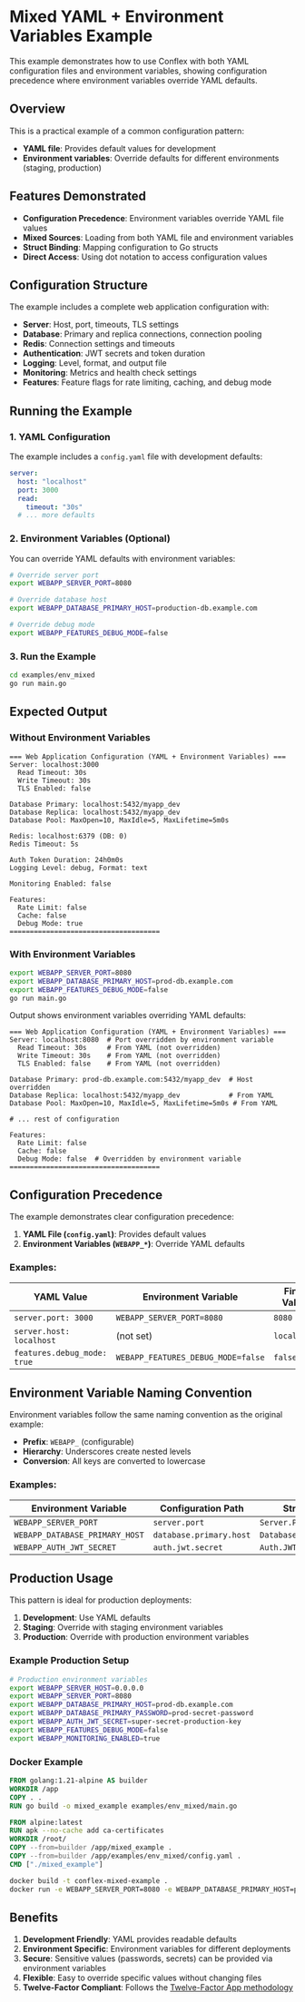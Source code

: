# Mixed YAML + Environment Variables Example

This example demonstrates how to use Conflex with both YAML configuration files and environment variables, showing configuration precedence where environment variables override YAML defaults.

## Overview

This is a practical example of a common configuration pattern:
- **YAML file**: Provides default values for development
- **Environment variables**: Override defaults for different environments (staging, production)

## Features Demonstrated

- **Configuration Precedence**: Environment variables override YAML file values
- **Mixed Sources**: Loading from both YAML file and environment variables
- **Struct Binding**: Mapping configuration to Go structs
- **Direct Access**: Using dot notation to access configuration values

## Configuration Structure

The example includes a complete web application configuration with:

- **Server**: Host, port, timeouts, TLS settings
- **Database**: Primary and replica connections, connection pooling
- **Redis**: Connection settings and timeouts
- **Authentication**: JWT secrets and token duration
- **Logging**: Level, format, and output file
- **Monitoring**: Metrics and health check settings
- **Features**: Feature flags for rate limiting, caching, and debug mode

## Running the Example

### 1. YAML Configuration

The example includes a `config.yaml` file with development defaults:

```yaml
server:
  host: "localhost"
  port: 3000
  read:
    timeout: "30s"
  # ... more defaults
```

### 2. Environment Variables (Optional)

You can override YAML defaults with environment variables:

```bash
# Override server port
export WEBAPP_SERVER_PORT=8080

# Override database host
export WEBAPP_DATABASE_PRIMARY_HOST=production-db.example.com

# Override debug mode
export WEBAPP_FEATURES_DEBUG_MODE=false
```

### 3. Run the Example

```bash
cd examples/env_mixed
go run main.go
```

## Expected Output

### Without Environment Variables

```
=== Web Application Configuration (YAML + Environment Variables) ===
Server: localhost:3000
  Read Timeout: 30s
  Write Timeout: 30s
  TLS Enabled: false

Database Primary: localhost:5432/myapp_dev
Database Replica: localhost:5432/myapp_dev
Database Pool: MaxOpen=10, MaxIdle=5, MaxLifetime=5m0s

Redis: localhost:6379 (DB: 0)
Redis Timeout: 5s

Auth Token Duration: 24h0m0s
Logging Level: debug, Format: text

Monitoring Enabled: false

Features:
  Rate Limit: false
  Cache: false
  Debug Mode: true
=====================================
```

### With Environment Variables

```bash
export WEBAPP_SERVER_PORT=8080
export WEBAPP_DATABASE_PRIMARY_HOST=prod-db.example.com
export WEBAPP_FEATURES_DEBUG_MODE=false
go run main.go
```

Output shows environment variables overriding YAML defaults:

```
=== Web Application Configuration (YAML + Environment Variables) ===
Server: localhost:8080  # Port overridden by environment variable
  Read Timeout: 30s     # From YAML (not overridden)
  Write Timeout: 30s    # From YAML (not overridden)
  TLS Enabled: false    # From YAML (not overridden)

Database Primary: prod-db.example.com:5432/myapp_dev  # Host overridden
Database Replica: localhost:5432/myapp_dev            # From YAML
Database Pool: MaxOpen=10, MaxIdle=5, MaxLifetime=5m0s # From YAML

# ... rest of configuration

Features:
  Rate Limit: false
  Cache: false
  Debug Mode: false  # Overridden by environment variable
=====================================
```

## Configuration Precedence

The example demonstrates clear configuration precedence:

1. **YAML File (`config.yaml`)**: Provides default values
2. **Environment Variables (`WEBAPP_*`)**: Override YAML defaults

### Examples:

| YAML Value | Environment Variable | Final Value | Source |
|------------|---------------------|-------------|---------|
| `server.port: 3000` | `WEBAPP_SERVER_PORT=8080` | `8080` | Environment |
| `server.host: localhost` | (not set) | `localhost` | YAML |
| `features.debug_mode: true` | `WEBAPP_FEATURES_DEBUG_MODE=false` | `false` | Environment |

## Environment Variable Naming Convention

Environment variables follow the same naming convention as the original example:

- **Prefix**: `WEBAPP_` (configurable)
- **Hierarchy**: Underscores create nested levels
- **Conversion**: All keys are converted to lowercase

### Examples:

| Environment Variable | Configuration Path | Struct Field |
|---------------------|-------------------|--------------|
| `WEBAPP_SERVER_PORT` | `server.port` | `Server.Port` |
| `WEBAPP_DATABASE_PRIMARY_HOST` | `database.primary.host` | `Database.Primary.Host` |
| `WEBAPP_AUTH_JWT_SECRET` | `auth.jwt.secret` | `Auth.JWTSecret` |

## Production Usage

This pattern is ideal for production deployments:

1. **Development**: Use YAML defaults
2. **Staging**: Override with staging environment variables
3. **Production**: Override with production environment variables

### Example Production Setup

```bash
# Production environment variables
export WEBAPP_SERVER_HOST=0.0.0.0
export WEBAPP_SERVER_PORT=8080
export WEBAPP_DATABASE_PRIMARY_HOST=prod-db.example.com
export WEBAPP_DATABASE_PRIMARY_PASSWORD=prod-secret-password
export WEBAPP_AUTH_JWT_SECRET=super-secret-production-key
export WEBAPP_FEATURES_DEBUG_MODE=false
export WEBAPP_MONITORING_ENABLED=true
```

### Docker Example

```dockerfile
FROM golang:1.21-alpine AS builder
WORKDIR /app
COPY . .
RUN go build -o mixed_example examples/env_mixed/main.go

FROM alpine:latest
RUN apk --no-cache add ca-certificates
WORKDIR /root/
COPY --from=builder /app/mixed_example .
COPY --from=builder /app/examples/env_mixed/config.yaml .
CMD ["./mixed_example"]
```

```bash
docker build -t conflex-mixed-example .
docker run -e WEBAPP_SERVER_PORT=8080 -e WEBAPP_DATABASE_PRIMARY_HOST=prod-db conflex-mixed-example
```

## Benefits

1. **Development Friendly**: YAML provides readable defaults
2. **Environment Specific**: Environment variables for different deployments
3. **Secure**: Sensitive values (passwords, secrets) can be provided via environment variables
4. **Flexible**: Easy to override specific values without changing files
5. **Twelve-Factor Compliant**: Follows the [Twelve-Factor App methodology](https://12factor.net/config) 